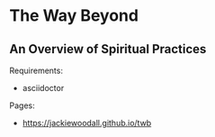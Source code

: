 The Way Beyond
==============
An Overview of Spiritual Practices
----------------------------------

Requirements:
* asciidoctor

Pages:
* https://jackiewoodall.github.io/twb
